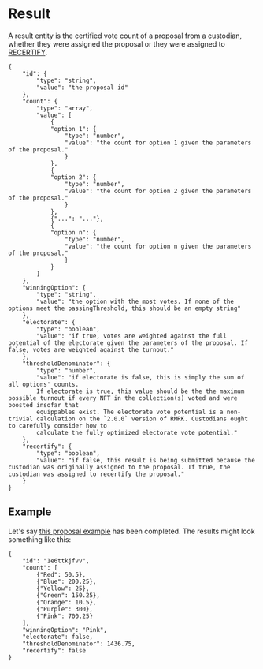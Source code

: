 # Result

A result entity is the certified vote count of a proposal from a custodian, whether they were assigned the proposal or they were assigned to
[RECERTIFY](../interactions/RECERTIFY.md).

```
{
	"id": {
		"type": "string",
		"value": "the proposal id"
	},
	"count": {
		"type": "array",
		"value": [
			{
			"option 1": {
				"type": "number",
				"value": "the count for option 1 given the parameters of the proposal."
				}
			},
			{
			"option 2": {
				"type": "number",
				"value": "the count for option 2 given the parameters of the proposal."
				}
			},
			{"...": "..."},
			{
			"option n": {
				"type": "number",
				"value": "the count for option n given the parameters of the proposal."
				}
			}
		]
	},
	"winningOption": {
		"type": "string",
		"value": "the option with the most votes. If none of the options meet the passingThreshold, this should be an empty string"
	},
	"electorate": {
		"type": "boolean",
		"value": "if true, votes are weighted against the full potential of the electorate given the parameters of the proposal. If false, votes are weighted against the turnout."
	},
	"thresholdDenominator": {
		"type": "number",
		"value": "if electorate is false, this is simply the sum of all options' counts.
		If electorate is true, this value should be the the maximum possible turnout if every NFT in the collection(s) voted and were boosted insofar that
		equippables exist. The electorate vote potential is a non-trivial calculation on the `2.0.0` version of RMRK. Custodians ought to carefully consider how to
		calculate the fully optimized electorate vote potential."
	},
	"recertify": {
		"type": "boolean",
		"value": "if false, this result is being submitted because the custodian was originally assigned to the proposal. If true, the custodian was assigned to recertify the proposal."
	}
}
```

## Example

Let's say [this proposal example](proposal.md#example) has been completed. The results might look something like this:

```
{
	"id": "1e6ttkjfvv",
	"count": [
		{"Red": 50.5},
		{"Blue": 200.25},
		{"Yellow": 25},
		{"Green": 150.25},
		{"Orange": 10.5},
		{"Purple": 300},
		{"Pink": 700.25}
	],
	"winningOption": "Pink",
	"electorate": false,
	"thresholdDenominator": 1436.75,
	"recertify": false
}
```
